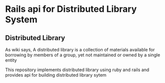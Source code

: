 # Rails api for Distributed Library System

## Distributed Library
 As wiki says, A distributed library is a collection of materials available for borrowing by members of a group, yet not maintained or owned by a single entity
 
 This repository implements distributed library using ruby and rails and provides api for building distributed library sytem
 
 
